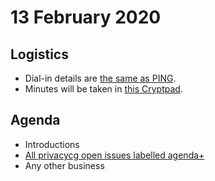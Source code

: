 # 13 February 2020

## Logistics

* Dial-in details are [the same as PING](https://www.w3.org/Privacy/IG/#meeting-information).
* Minutes will be taken in [this Cryptpad](https://cryptpad.w3ctag.org/code/#/2/code/edit/ZrkcuhmVbx1OGyWlTX5L0j8T/).

## Agenda

* Introductions
* [All privacycg open issues labelled agenda+](https://github.com/search?q=org%3Aprivacycg+label%3Aagenda%2B+is%3Aopen)
* Any other business
